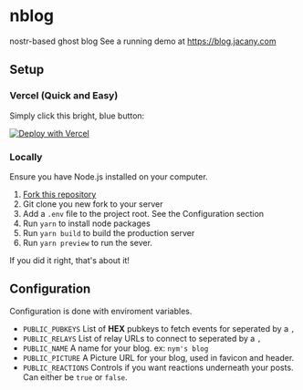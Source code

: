 # nblog

nostr-based ghost blog
See a running demo at https://blog.jacany.com

## Setup

### Vercel (Quick and Easy)
Simply click this bright, blue button:

[![Deploy with Vercel](https://vercel.com/button)](https://vercel.com/new/clone?repository-url=https%3A%2F%2Fgithub.com%2Fjacany%2Fnblog&env=PUBLIC_PUBKEYS,PUBLIC_RELAYS,PUBLIC_NAME,PUBLIC_PICTURE,PUBLIC_REACTIONS&envDescription=nblog%20configuration&envLink=https%3A%2F%2Fgithub.com%2Fjacany%2Fnblog%23configuration&project-name=nblog&repository-name=my-nblog)

### Locally
Ensure you have Node.js installed on your computer.

1. [Fork this repository](https://github.com/jacany/nblog/fork)
2. Git clone you new fork to your server
3. Add a `.env` file to the project root. See the Configuration section
4. Run `yarn` to install node packages
5. Run `yarn build` to build the production server
6. Run `yarn preview` to run the sever.

If you did it right, that's about it!

## Configuration

Configuration is done with enviroment variables.

-   `PUBLIC_PUBKEYS` List of **HEX** pubkeys to fetch events for seperated by a `,`
-   `PUBLIC_RELAYS` List of relay URLs to connect to seperated by a `,`
-   `PUBLIC_NAME` A name for your blog. ex: `nym's blog`
-   `PUBLIC_PICTURE` A Picture URL for your blog, used in favicon and header.
-   `PUBLIC_REACTIONS` Controls if you want reactions underneath your posts. Can either be `true` or `false`.
